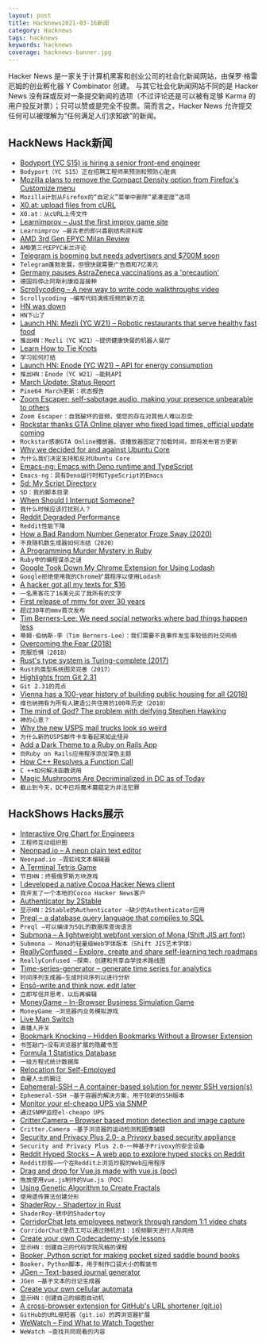 ```yaml
---
layout: post
title: Hacknews2021-03-16新闻
category: Hacknews
tags: hacknews
keywords: hacknews
coverage: hacknews-banner.jpg
---
```


Hacker News 是一家关于计算机黑客和创业公司的社会化新闻网站，由保罗·格雷厄姆的创业孵化器 Y Combinator 创建。
与其它社会化新闻网站不同的是 Hacker News 没有踩或反对一条提交新闻的选项（不过评论还是可以被有足够 Karma 的用户投反对票）；只可以赞或是完全不投票。简而言之，Hacker News 允许提交任何可以被理解为“任何满足人们求知欲”的新闻。

## HackNews Hack新闻


- [Bodyport (YC S15) is hiring a senior front-end engineer](https://bodyport.com/careers)
- `Bodyport（YC S15）正在招聘工程师来预测和预防心脏病`
- [Mozilla plans to remove the Compact Density option from Firefox's Customize menu](https://www.ghacks.net/2021/03/14/mozilla-plans-to-remove-the-compact-density-option-from-firefoxs-customize-menu/)
- `Mozilla计划从Firefox的“自定义”菜单中删除“紧凑密度”选项`
- [X0.at: upload files from cURL](https://x0.at/)
- `X0.at：从cURL上传文件`
- [Learnimprov – Just the first improv game site](https://www.learnimprov.com/)
- `Learnimprov –最古老的即兴喜剧结构资料库`
- [AMD 3rd Gen EPYC Milan Review](https://www.anandtech.com/print/16529/amd-epyc-milan-review)
- `AMD第三代EPYC米兰评论`
- [Telegram is booming but needs advertisers and $700M soon](https://www.wsj.com/articles/telegram-app-is-booming-but-needs-advertisersand-700-million-soon-11615806001)
- `Telegram蓬勃发展，但很快就需要广告商和7亿美元`
- [Germany pauses AstraZeneca vaccinations as a 'precaution'](https://www.reuters.com/article/health-coronavirus-germany-astrazeneca/update-1-germany-to-halt-astrazeneca-vaccinations-health-ministry-idUSL8N2LD4T9)
- `德国将停止阿斯利康疫苗接种`
- [Scrollycoding – A new way to write code walkthroughs video](https://www.youtube.com/watch?v=7O2b7vfk-mo)
- `Scrollycoding –编写代码演练视频的新方法`
- [HN was down](https://twitter.com/HNStatus/status/1371525940656803848)
- `HN下山了`
- [Launch HN: Mezli (YC W21) – Robotic restaurants that serve healthy fast food](item?id=26468204)
- `推出HN：Mezli（YC W21）–提供健康快餐的机器人餐厅`
- [Learn How to Tie Knots](https://www.animatedknots.com)
- `学习如何打结`
- [Launch HN: Enode (YC W21) – API for energy consumption](item?id=26468448)
- `推出HN：Enode（YC W21）–能耗API`
- [March Update: Status Report](https://www.pine64.org/2021/03/15/march-update/)
- `Pine64 March更新：状态报告`
- [Zoom Escaper: self-sabotage audio, making your presence unbearable to others](https://zoomescaper.com/)
- `Zoom Escaper：自我破坏的音频，使您的存在对其他人难以忍受`
- [Rockstar thanks GTA Online player who fixed load times, official update coming](https://www.pcgamer.com/rockstar-thanks-gta-online-player-who-fixed-poor-load-times-official-update-coming/)
- `Rockstar感谢GTA Online播放器，该播放器固定了加载时间，即将发布官方更新`
- [Why we decided for and against Ubuntu Core](https://www.nitrokey.com/news/2021/nextbox-why-we-decided-and-against-ubuntu-core)
- `为什么我们决定支持和反对Ubuntu Core`
- [Emacs-ng: Emacs with Deno runtime and TypeScript](https://github.com/emacs-ng/emacs-ng)
- `Emacs-ng：具有Deno运行时和TypeScript的Emacs`
- [Sd: My Script Directory](https://ianthehenry.com/posts/sd-my-script-directory/)
- `SD：我的脚本目录`
- [When Should I Interrupt Someone?](https://zwischenzugs.com/2021/03/15/when-should-i-interrupt-someone/)
- `我什么时候应该打扰别人？`
- [Reddit Degraded Performance](https://reddit.statuspage.io/)
- `Reddit性能下降`
- [How a Bad Random Number Generator Froze Sway (2020)](https://theavid.dev/sway-rng)
- `不良随机数生成器如何冻结（2020）`
- [A Programming Murder Mystery in Ruby](https://medium.com/sausheong/mystery-of-the-murdered-professor-d72ac102f7db)
- `Ruby中的编程谋杀之谜`
- [Google Took Down My Chrome Extension for Using Lodash](https://roadtoramen.com/Day-435-Google-Took-Down-My-Extension-for-Using-Lodash-a3096c51321f42e0a04c77e1a25f484a)
- `Google拒绝使用我的Chrome扩展程序以使用Lodash`
- [A hacker got all my texts for $16](https://www.vice.com/en/article/y3g8wb/hacker-got-my-texts-16-dollars-sakari-netnumber)
- `一名黑客花了16美元买了我所有的文字`
- [First release of mmv for over 30 years](https://github.com/rrthomas/mmv/)
- `超过30年的mmv首次发布`
- [Tim Berners-Lee: We need social networks where bad things happen less](https://www.theguardian.com/lifeandstyle/2021/mar/15/tim-berners-lee-we-need-social-networks-where-bad-things-happen-less)
- `蒂姆·伯纳斯-李（Tim Berners-Lee）：我们需要不良事件发生率较低的社交网络`
- [Overcoming the Fear (2018)](https://www.blog.virtuosewadventures.co.uk/wordpress/2018/03/13/overcoming-the-fear/)
- `克服恐惧（2018）`
- [Rust's type system is Turing-complete (2017)](https://sdleffler.github.io/RustTypeSystemTuringComplete/)
- `Rust的类型系统图灵完善（2017）`
- [Highlights from Git 2.31](https://github.blog/2021-03-15-highlights-from-git-2-31/)
- `Git 2.31的亮点`
- [Vienna has a 100-year history of building public housing for all (2018)](https://thetyee.ca/Solutions/2018/06/06/Vienna-Housing-Affordability-Case-Cracked/)
- `维也纳拥有为所有人建造公共住房的100年历史（2018）`
- [The mind of God? The problem with deifying Stephen Hawking](https://www.prospectmagazine.co.uk/magazine/stephen-hawking-celebrity-physicist-flaws)
- `神的心意？`
- [Why the new USPS mail trucks look so weird](https://www.thedrive.com/news/39427/heres-why-the-new-usps-mail-trucks-look-so-weird)
- `为什么新的USPS邮件卡车看起来如此怪异`
- [Add a Dark Theme to a Ruby on Rails App](https://yann-defretin.medium.com/add-a-dark-theme-to-a-ruby-on-rails-app-898562d2b6cc)
- `向Ruby on Rails应用程序添加深色主题`
- [How C++ Resolves a Function Call](https://preshing.com/20210315/how-cpp-resolves-a-function-call/)
- `C ++如何解决函数调用`
- [Magic Mushrooms Are Decriminalized in DC as of Today](https://www.washingtonian.com/2021/03/15/magic-mushrooms-are-decriminalized-in-dc-as-of-today/)
- `截止到今天，DC中已将魔术蘑菇定为非法犯罪`


## HackShows Hacks展示

- [ Interactive Org Chart for Engineers](https://org-engine.com)
- `工程师互动组织图`
- [ Neonpad.io – A neon plain text editor](http://neonpad.io)
- `Neonpad.io –霓虹纯文本编辑器`
- [ A Terminal Tetris Game](https://github.com/adder46/tetris.rs)
- `节目HN：终极俄罗斯方块游戏`
- [ I developed a native Cocoa Hacker News client](https://github.com/goranmoomin/HackerNews)
- `我开发了一个本地的Cocoa Hacker News客户`
- [ Authenticator by 2Stable](https://authenticator.2stable.com)
- `显示HN：2Stable的Authenticator –缺少的Authenticator应用`
- [ Preql – a database query language that compiles to SQL](https://github.com/erezsh/Preql)
- `Preql –可以编译为SQL的数据库查询语言`
- [ Submona – A lightweight webfont version of Mona (Shift JIS art font)](https://gitlab.com/trobador/submona-web-font)
- `Submona – Mona的轻量级Web字体版本（Shift JIS艺术字体）`
- [ ReallyConfused – Explore, create and share self-learning tech roadmaps](http://www.reallyconfused.co/)
- `ReallyConfused –探索，创建和共享自学技术路线图`
- [ Time-series-generator – generate time series for analytics](https://github.com/hieunc229/time-series-generator)
- `时间序列生成器–生成时间序列以进行分析`
- [ Ensō-write and think now, edit later](https://enso.sonnet.io)
- `立即写信并思考，以后再编辑`
- [ MoneyGame – In-Browser Business Simulation Game](item?id=26448797)
- `MoneyGame –浏览器内业务模拟游戏`
- [ Live Man Switch](https://livemanswitch.com)
- `直播人开关`
- [ Bookmark Knocking – Hidden Bookmarks Without a Browser Extension](https://jstrieb.github.io/projects/hidden-bookmarks/)
- `书签敲门–没有浏览器扩展的隐藏书签`
- [ Formula 1 Statistics Database](http://www.s1.flatpackapps.com/app.php?appId=22)
- `一级方程式统计数据库`
- [ Relocation for Self-Employed](https://www.secondmentclub.com)
- `自雇人士的搬迁`
- [ Ephemeral-SSH – A container-based solution for newer SSH version(s)](https://github.com/avocadosec/ephemeral-ssh)
- `Ephemeral-SSH –基于容器的解决方案，用于较新的SSH版本`
- [ Monitor your el-cheapo UPS via SNMP](https://github.com/tomszilagyi/upsc-snmp-agent)
- `通过SNMP监控el-cheapo UPS`
- [ Critter.Camera – Browser based motion detection and image capture](https://critter.camera/)
- `Critter.Camera –基于浏览器的运动检测和图像捕获`
- [ Security and Privacy Plus 2.0- a Privoxy based security appliance](https://nextvectorsecurity.com/next-vector-security-announces-the-launch-of-security-and-privacy-plus-2-0/)
- `Security and Privacy Plus 2.0-一种基于Privoxy的安全设备`
- [ Reddit Hyped Stocks – A web app to explore hyped stocks on Reddit](https://github.com/lukstei/reddit-hyped-stocks)
- `Reddit炒股–一个在Reddit上浏览炒股的Web应用程序`
- [ Drag and drop for Vue.js made with vue.js (poc)](https://supraniti.github.io/vue-dnd-zone/)
- `拖放使用vue.js制作的Vue.js（POC）`
- [ Using Genetic Algorithm to Create Fractals](https://victorribeiro.com/randomFractal/)
- `使用遗传算法创建分形`
- [ ShaderRoy - Shadertoy in Rust](https://github.com/xixixao/shader-roy)
- `ShaderRoy-锈中的Shadertoy`
- [ CorridorChat lets employees network through random 1:1 video chats](https://www.corridorchat.com/)
- `CorridorChat使员工可以通过随机的1：1视频聊天进行人际网络`
- [ Create your own Codecademy-style lessons](https://codeamigo.dev)
- `显示HN：创建自己的代码学院风格的课程`
- [ Booker, Python script for making pocket sized saddle bound books](https://github.com/OhioVR/booker)
- `Booker，Python脚本，用于制作口袋大小的鞍装书`
- [ JGen – Text-based journal generator](https://github.com/harrison-broadbent/JGen)
- `JGen –基于文本的日记生成器`
- [ Create your own cellular automata](http://aperocky.com/cellular-automata/)
- `显示HN：创建自己的细胞自动机`
- [ A cross-browser extension for GitHub's URL shortener (git.io)](https://github.com/mahdyar/git.io-extension/)
- `GitHub的URL缩短器（git.io）的跨浏览器扩展`
- [ WeWatch – Find What to Watch Together](https://wewatchapp.xyz/)
- `WeWatch –查找共同观看的内容`


